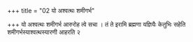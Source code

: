 +++
title = "02 यो अश्वत्थः शमीगर्भ"

+++
यो अश्वत्थः शमीगर्भ आरुरोह त्वे सचा । तं ते इरामि ब्रह्मणा यज्ञियैः केतुभिः सहेति शमीगर्भस्याश्वत्थस्यारणी आहरति २